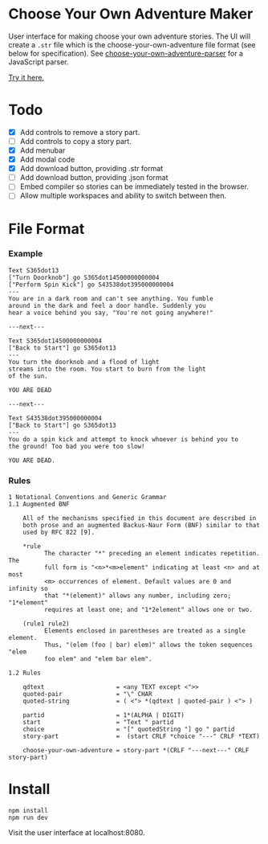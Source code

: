 # Choose Your Own Adventure Maker

User interface for making choose your own adventure stories. The UI will create a `.str` file which is the choose-your-own-adventure file
format (see below for specification). See [choose-your-own-adventure-parser](https://github.com/dgendill/choose-your-own-adventure-parser) for a JavaScript parser.

[Try it here.](https://dgendill.github.io/choose-your-own-adventure-maker/dist/)

# Todo

- [x] Add controls to remove a story part.
- [ ] Add controls to copy a story part.
- [x] Add menubar
- [x] Add modal code
- [x] Add download button, providing .str format
- [ ] Add download button, providing .json format
- [ ] Embed compiler so stories can be immediately tested in the browser.
- [ ] Allow multiple workspaces and ability to switch between then.

# File Format

### Example
```
Text S365dot13
["Turn Doorknob"] go S365dot14500000000004
["Perform Spin Kick"] go S43538dot395000000004
---
You are in a dark room and can't see anything. You fumble
around in the dark and feel a door handle. Suddenly you
hear a voice behind you say, "You're not going anywhere!"

---next---

Text S365dot14500000000004
["Back to Start"] go S365dot13
---
You turn the doorknob and a flood of light
streams into the room. You start to burn from the light
of the sun.

YOU ARE DEAD

---next---

Text S43538dot395000000004
["Back to Start"] go S365dot13
---
You do a spin kick and attempt to knock whoever is behind you to
the ground! Too bad you were too slow!

YOU ARE DEAD.
```

### Rules
```
1 Notational Conventions and Generic Grammar
1.1 Augmented BNF

    All of the mechanisms specified in this document are described in
    both prose and an augmented Backus-Naur Form (BNF) similar to that
    used by RFC 822 [9].

    *rule
          The character "*" preceding an element indicates repetition. The
          full form is "<n>*<m>element" indicating at least <n> and at most
          <m> occurrences of element. Default values are 0 and infinity so
          that "*(element)" allows any number, including zero; "1*element"
          requires at least one; and "1*2element" allows one or two.

    (rule1 rule2)
          Elements enclosed in parentheses are treated as a single element.
          Thus, "(elem (foo | bar) elem)" allows the token sequences "elem
          foo elem" and "elem bar elem".

1.2 Rules

    qdtext                    = <any TEXT except <">>
    quoted-pair               = "\" CHAR
    quoted-string             = ( <"> *(qdtext | quoted-pair ) <"> )

    partid                    = 1*(ALPHA | DIGIT)
    start                     = "Text " partid
    choice                    = "[" quotedString "] go " partid
    story-part                =  (start CRLF *choice "---" CRLF *TEXT)

    choose-your-own-adventure = story-part *(CRLF "---next---" CRLF story-part)
```

# Install

```
npm install
npm run dev
```

Visit the user interface at localhost:8080.